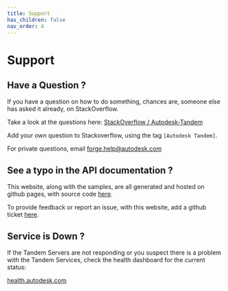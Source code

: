 ```yaml
---
title: Support
has_children: false
nav_order: 4
---
```


# Support

## Have a Question ?

If you have a question on how to do something, chances are, someone else has asked it already, on StackOverflow.

Take a look at the questions here: [StackOverflow / Autodesk-Tandem](https://stackoverflow.com/questions/tagged/autodesk-tandem)

Add your own question to Stackoverflow, using the tag `[Autodesk Tandem]`.

For private questions, email forge.help@autodesk.com



## See a typo in the API documentation ?

This website, along with the samples, are all generated and hosted on github pages, with source code [here](https://github.com/autodesk-tandem/autodesk-tandem.github.io).

To provide feedback or report an issue, with this website, add a github ticket [here](https://github.com/autodesk-tandem/autodesk-tandem.github.io/issues).


## Service is Down ?

If the Tandem Servers are not responding or you suspect there is a problem with the Tandem Services, check the health dashboard for the current status:

[health.autodesk.com](https://health.autodesk.com)
